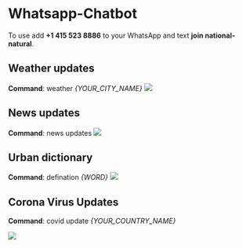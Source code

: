 # Whatsapp-Chatbot

To use add __+1 415 523 8886__ to your WhatsApp and text __join national-natural__.

## Weather updates
__Command__: weather _{YOUR_CITY_NAME}_
![](https://github.com/gaurang98671/Whatsapp-Chatbot/blob/master/screen_shots/weather.jpeg)

## News updates
__Command__: news updates
![](https://github.com/gaurang98671/Whatsapp-Chatbot/blob/master/screen_shots/news_updates.jpeg)

## Urban dictionary
__Command__: defination _{WORD}_
![](https://github.com/gaurang98671/Whatsapp-Chatbot/blob/master/screen_shots/defination.jpeg)
 
## Corona Virus Updates
__Command__: covid update _{YOUR_COUNTRY_NAME}_

![](https://github.com/gaurang98671/Whatsapp-Chatbot/blob/master/screen_shots/covid_updates.jpeg)
